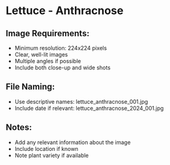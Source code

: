 # Lettuce - Anthracnose

## Image Requirements:
- Minimum resolution: 224x224 pixels
- Clear, well-lit images
- Multiple angles if possible
- Include both close-up and wide shots

## File Naming:
- Use descriptive names: lettuce_anthracnose_001.jpg
- Include date if relevant: lettuce_anthracnose_2024_001.jpg

## Notes:
- Add any relevant information about the image
- Include location if known
- Note plant variety if available
